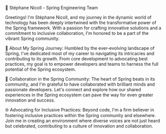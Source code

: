 🍃 Stéphane Nicoll - Spring Engineering Team

Greetings! I'm Stéphane Nicoll, and my journey in the dynamic world of technology has been deeply intertwined with the transformative power of the Spring framework. With a passion for crafting innovative solutions and a commitment to inclusive collaboration, I'm honored to be a part of the vibrant Spring community.

🚀 About My Spring Journey:
Humbled by the ever-evolving landscape of Spring, I've dedicated most of my career to navigating its intricacies and contributing to its growth. From core development to advocating best practices, my goal is to empower developers and teams to harness the full potential of the Spring ecosystem.

🤝 Collaboration in the Spring Community:
The heart of Spring beats in its community, and I'm grateful to have collaborated with brilliant minds and passionate developers. Let's connect and explore how our shared experiences in the Spring ecosystem can pave the way for even greater innovation and success.

🌐 Advocating for Inclusive Practices:
Beyond code, I'm a firm believer in fostering inclusive practices within the Spring community and elsewhere. Join me in creating an environment where diverse voices are not just heard but celebrated, contributing to a culture of innovation and collaboration.
